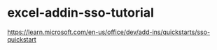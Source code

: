 # excel-addin-sso-tutorial
https://learn.microsoft.com/en-us/office/dev/add-ins/quickstarts/sso-quickstart
